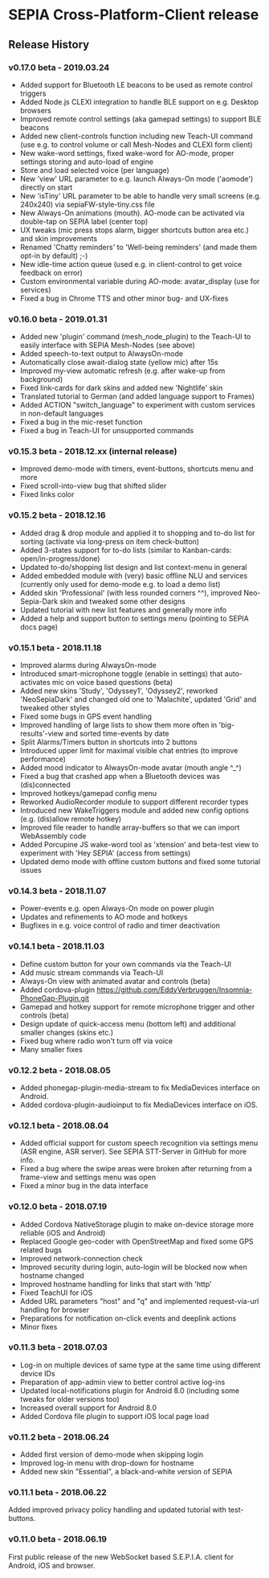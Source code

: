 # SEPIA Cross-Platform-Client release

## Release History

### v0.17.0 beta - 2019.03.24

- Added support for Bluetooth LE beacons to be used as remote control triggers
- Added Node.js CLEXI integration to handle BLE support on e.g. Desktop browsers
- Improved remote control settings (aka gamepad settings) to support BLE beacons
- Added new client-controls function including new Teach-UI command (use e.g. to control volume or call Mesh-Nodes and CLEXI form client)
- New wake-word settings, fixed wake-word for AO-mode, proper settings storing and auto-load of engine
- Store and load selected voice (per language)
- New 'view' URL parameter to e.g. launch Always-On mode ('aomode') directly on start
- New 'isTiny' URL parameter to be able to handle very small screens (e.g. 240x240) via sepiaFW-style-tiny.css file
- New Always-On animations (mouth). AO-mode can be activated via double-tap on SEPIA label (center top)
- UX tweaks (mic press stops alarm, bigger shortcuts button area etc.) and skin improvements
- Renamed 'Chatty reminders' to 'Well-being reminders' (and made them opt-in by default) ;-)
- New idle-time action queue (used e.g. in client-control to get voice feedback on error)
- Custom environmental variable during AO-mode: avatar_display (use for services)
- Fixed a bug in Chrome TTS and other minor bug- and UX-fixes

### v0.16.0 beta - 2019.01.31

- Added new 'plugin' command (mesh_node_plugin) to the Teach-UI to easily interface with SEPIA Mesh-Nodes (see above)
- Added speech-to-text output to AlwaysOn-mode
- Automatically close await-dialog state (yellow mic) after 15s
- Improved my-view automatic refresh (e.g. after wake-up from background)
- Fixed link-cards for dark skins and added new 'Nightlife' skin
- Translated tutorial to German (and added language support to Frames)
- Added ACTION "switch_language" to experiment with custom services in non-default languages
- Fixed a bug in the mic-reset function
- Fixed a bug in Teach-UI for unsupported commands

### v0.15.3 beta - 2018.12.xx (internal release)

- Improved demo-mode with timers, event-buttons, shortcuts menu and more
- Fixed scroll-into-view bug that shifted slider
- Fixed links color

### v0.15.2 beta - 2018.12.16

- Added drag & drop module and applied it to shopping and to-do list for sorting (activate via long-press on item check-button)
- Added 3-states support for to-do lists (similar to Kanban-cards: open/in-progress/done)
- Updated to-do/shopping list design and list context-menu in general
- Added embedded module with (very) basic offline NLU and services (currently only used for demo-mode e.g. to load a demo list)
- Added skin 'Professional' (with less rounded corners ^^), improved Neo-Sepia-Dark skin and tweaked some other designs
- Updated tutorial with new list features and generally more info
- Added a help and support button to settings menu (pointing to SEPIA docs page)

### v0.15.1 beta - 2018.11.18

- Improved alarms during AlwaysOn-mode
- Introduced smart-microphone toggle (enable in settings) that auto-activates mic on voice based questions (beta)
- Added new skins 'Study', 'Odyssey1', 'Odyssey2', reworked 'NeoSepiaDark' and changed old one to 'Malachite', updated 'Grid' and tweaked other styles
- Fixed some bugs in GPS event handling
- Improved handling of large lists to show them more often in 'big-results'-view and sorted time-events by date
- Split Alarms/Timers button in shortcuts into 2 buttons
- Introduced upper limit for maximal visible chat entries (to improve performance)
- Added mood indicator to AlwaysOn-mode avatar (mouth angle ^_^)
- Fixed a bug that crashed app when a Bluetooth devices was (dis)connected
- Improved hotkeys/gamepad config menu
- Reworked AudioRecorder module to support different recorder types
- Introduced new WakeTriggers module and added new config options (e.g. (dis)allow remote hotkey)
- Improved file reader to handle array-buffers so that we can import WebAssembly code
- Added Porcupine JS wake-word tool as 'xtension' and beta-test view to experiment with 'Hey SEPIA' (access from settings)
- Updated demo mode with offline custom buttons and fixed some tutorial issues

### v0.14.3 beta - 2018.11.07

- Power-events e.g. open Always-On mode on power plugin
- Updates and refinements to AO mode and hotkeys
- Bugfixes in e.g. voice control of radio and timer deactivation

### v0.14.1 beta - 2018.11.03

- Define custom button for your own commands via the Teach-UI
- Add music stream commands via Teach-UI
- Always-On view with animated avatar and controls (beta)
- Added cordova-plugin https://github.com/EddyVerbruggen/Insomnia-PhoneGap-Plugin.git
- Gamepad and hotkey support for remote microphone trigger and other controls (beta)
- Design update of quick-access menu (bottom left) and additional smaller changes (skins etc.)
- Fixed bug where radio won't turn off via voice
- Many smaller fixes

### v0.12.2 beta - 2018.08.05

- Added phonegap-plugin-media-stream to fix MediaDevices interface on Android.
- Added cordova-plugin-audioinput to fix MediaDevices interface on iOS.

### v0.12.1 beta - 2018.08.04

- Added official support for custom speech recognition via settings menu (ASR engine, ASR server). See SEPIA STT-Server in GitHub for more info.
- Fixed a bug where the swipe areas were broken after returning from a frame-view and settings menu was open
- Fixed a minor bug in the data interface

### v0.12.0 beta - 2018.07.19

- Added Cordova NativeStorage plugin to make on-device storage more reliable (iOS and Android)
- Replaced Google geo-coder with OpenStreetMap and fixed some GPS related bugs
- Improved network-connection check
- Improved security during login, auto-login will be blocked now when hostname changed
- Improved hostname handling for links that start with 'http'
- Fixed TeachUI for iOS
- Added URL parameters "host" and "q" and implemented request-via-url handling for browser
- Preparations for notification on-click events and deeplink actions
- Minor fixes

### v0.11.3 beta - 2018.07.03

- Log-in on multiple devices of same type at the same time using different device IDs
- Preparation of app-admin view to better control active log-ins
- Updated local-notifications plugin for Android 8.0 (including some tweaks for older versions too)
- Increased overall support for Android 8.0
- Added Cordova file plugin to support iOS local page load

### v0.11.2 beta - 2018.06.24

- Added first version of demo-mode when skipping login
- Improved log-in menu with drop-down for hostname
- Added new skin "Essential", a black-and-white version of SEPIA

### v0.11.1 beta - 2018.06.22

Added improved privacy policy handling and updated tutorial with test-buttons.

### v0.11.0 beta - 2018.06.19

First public release of the new WebSocket based S.E.P.I.A. client for Android, iOS and browser.